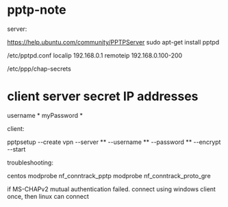 # pptp-note

server:

https://help.ubuntu.com/community/PPTPServer
sudo apt-get install pptpd

 /etc/pptpd.conf
localip 192.168.0.1
remoteip 192.168.0.100-200

 /etc/ppp/chap-secrets
# client        server  secret                  IP addresses
username * myPassword *
 
client:

pptpsetup --create vpn --server ** --username ** --password ** --encrypt --start


troubleshooting:

 centos
  modprobe nf_conntrack_pptp
  modprobe nf_conntrack_proto_gre


if MS-CHAPv2 mutual authentication failed.
connect using windows client once, then linux can connect
